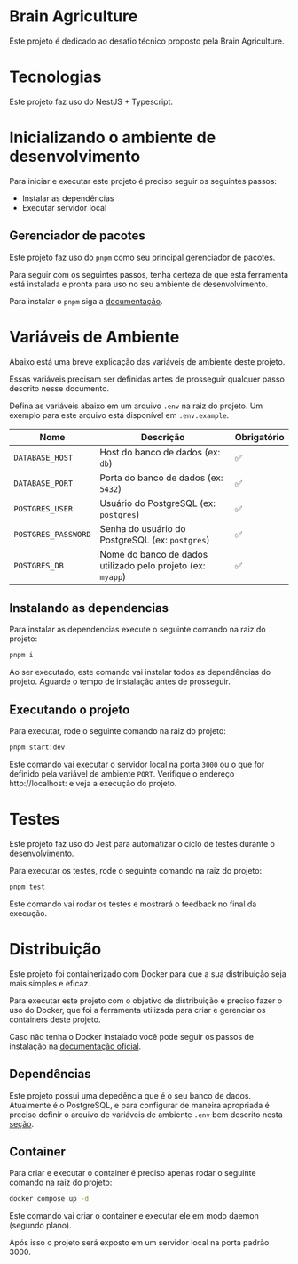 # Brain Agriculture

Este projeto é dedicado ao desafio técnico proposto pela Brain Agriculture.

# Tecnologias

Este projeto faz uso do NestJS + Typescript.

# Inicializando o ambiente de desenvolvimento

Para iniciar e executar este projeto é preciso seguir os seguintes passos:

- Instalar as dependências
- Executar servidor local

## Gerenciador de pacotes

Este projeto faz uso do `pnpm` como seu principal gerenciador de pacotes.

Para seguir com os seguintes passos, tenha certeza de que esta ferramenta está
instalada e pronta para uso no seu ambiente de desenvolvimento.

Para instalar o `pnpm` siga a [documentação](https://pnpm.io/installation).

# Variáveis de Ambiente

Abaixo está uma breve explicação das variáveis de ambiente deste projeto.

Essas variáveis precisam ser definidas antes de prosseguir qualquer passo
descrito nesse documento.

Defina as variáveis abaixo em um arquivo `.env` na raiz do projeto. Um exemplo
para este arquivo está disponível em `.env.example`.

| Nome               | Descrição                                     | Obrigatório |
|-------------------|-----------------------------------------------|------------|
| `DATABASE_HOST`    | Host do banco de dados (ex: `db`)           | ✅         |
| `DATABASE_PORT`    | Porta do banco de dados (ex: `5432`)        | ✅         |
| `POSTGRES_USER`    | Usuário do PostgreSQL (ex: `postgres`)      | ✅         |
| `POSTGRES_PASSWORD`| Senha do usuário do PostgreSQL (ex: `postgres`) | ✅     |
| `POSTGRES_DB`      | Nome do banco de dados utilizado pelo projeto (ex: `myapp`) | ✅ |

## Instalando as dependencias

Para instalar as dependencias execute o seguinte comando na raiz do projeto:

```bash
pnpm i
```

Ao ser executado, este comando vai instalar todos as dependências do projeto.
Aguarde o tempo de instalação antes de prosseguir.

## Executando o projeto

Para executar, rode o seguinte comando na raiz do projeto:

```bash
pnpm start:dev
```

Este comando vai executar o servidor local na porta `3000` ou o que for definido
pela variável de ambiente `PORT`. Verifique o endereço http://localhost:<PORT> e
veja a execução do projeto.

# Testes

Este projeto faz uso do Jest para automatizar o ciclo de testes durante o
desenvolvimento.

Para executar os testes, rode o seguinte comando na raiz do projeto:

```bash
pnpm test
```

Este comando vai rodar os testes e mostrará o feedback no final da execução.

# Distribuição

Este projeto foi containerizado com Docker para que a sua distribuição seja mais
simples e eficaz.

Para executar este projeto com o objetivo de distribuição é preciso fazer o uso
do Docker, que foi a ferramenta utilizada para criar e gerenciar os containers
deste projeto.

Caso não tenha o Docker instalado você pode seguir os passos de instalação na 
[documentação oficial](https://docs.docker.com/desktop).

## Dependências

Este projeto possui uma depedência que é o seu banco de dados. Atualmente é o
PostgreSQL, e para configurar de maneira apropriada é preciso definir o arquivo
de variáveis de ambiente `.env` bem descrito nesta [seção](#variáveis-de-ambiente).

## Container

Para criar e executar o container é preciso apenas rodar o seguinte comando na
raiz do projeto:

```bash
docker compose up -d
```

Este comando vai criar o container e executar ele em modo daemon (segundo
plano).

Após isso o projeto será exposto em um servidor local na porta padrão 3000.

